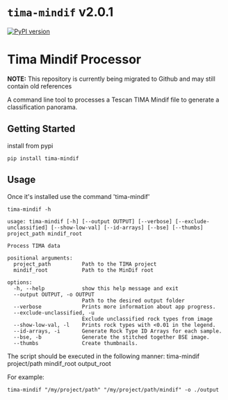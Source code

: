 # `tima-mindif` v2.0.1

[![PyPI version](https://badge.fury.io/py/tima-mindif.svg)](https://badge.fury.io/py/tima-mindif)

# Tima Mindif Processor

**NOTE:** This repository is currently being migrated to Github and may still contain old references

A command line tool to processes a Tescan TIMA Mindif file to generate a classification panorama.

## Getting Started

install from pypi

```
pip install tima-mindif
```

## Usage

Once it's installed use the command 'tima-mindif'

```
tima-mindif -h

usage: tima-mindif [-h] [--output OUTPUT] [--verbose] [--exclude-unclassified] [--show-low-val] [--id-arrays] [--bse] [--thumbs] project_path mindif_root

Process TIMA data

positional arguments:
  project_path          Path to the TIMA project
  mindif_root           Path to the MinDif root

options:
  -h, --help            show this help message and exit
  --output OUTPUT, -o OUTPUT
                        Path to the desired output folder
  --verbose             Prints more information about app progress.
  --exclude-unclassified, -u
                        Exclude unclassified rock types from image
  --show-low-val, -l    Prints rock types with <0.01 in the legend.
  --id-arrays, -i       Generate Rock Type ID Arrays for each sample.
  --bse, -b             Generate the stitched together BSE image.
  --thumbs              Create thumbnails.

```

The script should be executed in the following manner:
tima-mindif project/path mindif_root output_root

For example:

```
tima-mindif "/my/project/path" "/my/project/path/mindif" -o ./output
```
